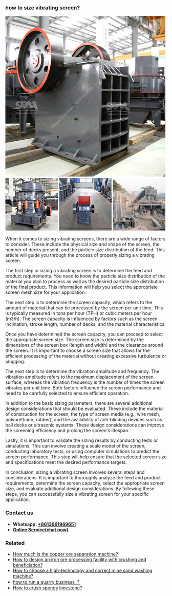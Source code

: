 <h3>how to size vibrating screen?</h3><img src='1701746164.jpg' alt=''><p>When it comes to sizing vibrating screens, there are a wide range of factors to consider. These include the physical size and shape of the screen, the number of decks present, and the particle size distribution of the feed. This article will guide you through the process of properly sizing a vibrating screen.</p><p>The first step in sizing a vibrating screen is to determine the feed and product requirements. You need to know the particle size distribution of the material you plan to process as well as the desired particle size distribution of the final product. This information will help you select the appropriate screen mesh size for your application.</p><p>The next step is to determine the screen capacity, which refers to the amount of material that can be processed by the screen per unit time. This is typically measured in tons per hour (TPH) or cubic meters per hour (m3/h). The screen capacity is influenced by factors such as the screen inclination, stroke length, number of decks, and the material characteristics.</p><p>Once you have determined the screen capacity, you can proceed to select the appropriate screen size. The screen size is determined by the dimensions of the screen box (length and width) and the clearance around the screen. It is important to choose a screen size that allows for the efficient processing of the material without creating excessive turbulence or plugging.</p><p>The next step is to determine the vibration amplitude and frequency. The vibration amplitude refers to the maximum displacement of the screen surface, whereas the vibration frequency is the number of times the screen vibrates per unit time. Both factors influence the screen performance and need to be carefully selected to ensure efficient operation.</p><p>In addition to the basic sizing parameters, there are several additional design considerations that should be evaluated. These include the material of construction for the screen, the type of screen media (e.g., wire mesh, polyurethane, rubber), and the availability of anti-blinding devices such as ball decks or ultrasonic systems. These design considerations can improve the screening efficiency and prolong the screen's lifespan.</p><p>Lastly, it is important to validate the sizing results by conducting tests or simulations. This can involve creating a scale model of the screen, conducting laboratory tests, or using computer simulations to predict the screen performance. This step will help ensure that the selected screen size and specifications meet the desired performance targets.</p><p>In conclusion, sizing a vibrating screen involves several steps and considerations. It is important to thoroughly analyze the feed and product requirements, determine the screen capacity, select the appropriate screen size, and evaluate additional design considerations. By following these steps, you can successfully size a vibrating screen for your specific application.</p><h3>Contact us</h3><ul><li><strong>Whatsapp:&nbsp;<a href="https://wa.me/8613661969651">+8613661969651</a></strong></li><li><a href="https://swt.shibang-china.com/?git&amp;zhl&amp;how to size vibrating screen"><strong>Online Service(chat now)</strong></a></li></ul><h3>Related</h3><ul><li><a href='How much is the copper ore separation machine.md'>How much is the copper ore separation machine?</a></li><li><a href='How to design an iron ore processing facility with crushing and beneficiation.md'>How to design an iron ore processing facility with crushing and beneficiation?</a></li><li><a href='How to choose a hightechnology and correct mine sand washing machine.md'>How to choose a high-technology and correct mine sand washing machine?</a></li><li><a href='how to run a quarry business ？.md'>how to run a quarry business ？</a></li><li><a href='How to crush spongy limestone.md'>How to crush spongy limestone?</a></li></ul>